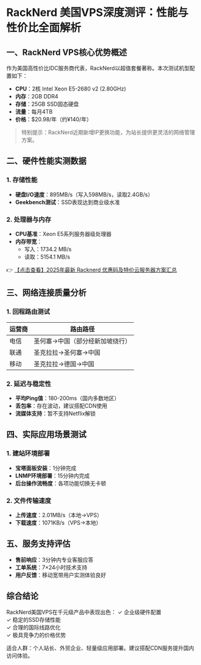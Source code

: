 # RackNerd 美国VPS深度测评：性能与性价比全面解析

## 一、RackNerd VPS核心优势概述
作为美国高性价比IDC服务商代表，RackNerd以超值套餐著称。本次测试机型配置如下：
- **CPU**：2核 Intel Xeon E5-2680 v2 (2.80GHz)
- **内存**：2GB DDR4
- **存储**：25GB SSD固态硬盘
- **流量**：每月4TB
- **价格**：$20.98/年（约¥140/年）

> 特别提示：RackNerd近期新增IP更换功能，为站长提供更灵活的网络管理方案。

## 二、硬件性能实测数据
### 1. 存储性能
- **硬盘I/O速度**：895MB/s（写入598MB/s，读取2.4GB/s）
- **Geekbench测试**：SSD表现达到商业级水准

### 2. 处理器与内存
- **CPU基准**：Xeon E5系列服务器级处理器
- **内存带宽**：
  - 写入：1734.2 MB/s
  - 读取：5154.1 MB/s

👉 [【点击查看】2025年最新 Racknerd 优惠码及特价云服务器方案汇总](https://bit.ly/Rack_Nerd)

## 三、网络连接质量分析
### 1. 回程路由测试
| 运营商 | 路由路径 |
|--------|----------|
| 电信   | 圣何塞→中国（部分经新加坡绕行） |
| 联通   | 圣克拉拉→圣何塞→中国 |
| 移动   | 圣克拉拉→德国→中国 |

### 2. 延迟与稳定性
- **平均Ping值**：180-200ms（国内多数地区）
- **丢包率**：存在波动，建议搭配CDN使用
- **流媒体支持**：暂不支持Netflix解锁

## 四、实际应用场景测试
### 1. 建站环境部署
- **宝塔面板安装**：1分钟完成
- **LNMP环境部署**：15分钟内完成
- **后台操作流畅度**：各项功能切换无卡顿

### 2. 文件传输速度
- **上传速度**：2.01MB/s（本地→VPS）
- **下载速度**：1071KB/s（VPS→本地）

## 五、服务支持评估
- **售前响应**：3分钟内专业客服应答
- **工单系统**：7×24小时技术支持
- **用户反馈**：移动宽带用户实测体验良好

## 综合结论
RackNerd美国VPS在千元级产品中表现出色：
✓ 企业级硬件配置  
✓ 稳定的SSD存储性能  
✓ 合理的国际线路优化  
✓ 极具竞争力的价格优势  

适合人群：个人站长、外贸企业、轻量级应用部署。建议搭配CDN服务提升国内访问体验。